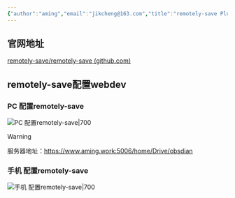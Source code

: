 ```yaml
---
{"author":"aming","email":"jikcheng@163.com","title":"remotely-save Plugin","creation_date":"2022-11-25 15:55","Last modified date":"2022-11-27 19:42","tags":"remotely-save Plugin","File Folder with relative path":"soft/Doc/obsidian/Plugin","remark":null,"other":null,"dg-publish":true,"permalink":"/soft/doc/obsidian/plugin/remotely-save-plugin/","dgPassFrontmatter":true}
---
```






## 官网地址
[remotely-save/remotely-save (github.com)](https://github.com/remotely-save/remotely-save)

## remotely-save配置webdev
### PC 配置remotely-save
![PC 配置remotely-save|700](https://www.aming.work:8084/images/2022/11/25/20221125155650.png)
> [!warning]
> 服务器地址：https://www.aming.work:5006/home/Drive/obsdian
### 手机 配置remotely-save
![手机 配置remotely-save|700](https://www.aming.work:8084/images/2022/11/25/6355ef6117cd7291c7d89e2bff3e7e6.jpg)
